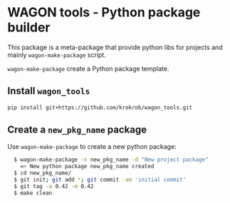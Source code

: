 # WAGON tools - Python package builder

This package is a meta-package that provide python libs for projects
and mainly `wagon-make-package` script.

`wagon-make-package` create a Python package template.

## Install `wagon_tools`
```bash
pip install git+https://github.com/krokrob/wagon_tools.git
```

## Create a `new_pkg_name` package

Use `wagon-make-package` to create a new python package:
```bash
  $ wagon-make-package -n new_pkg_name -d "New project package"
    => New python package new_pkg_name created
  $ cd new_pkg_name/
  $ git init; git add *; git commit -am 'initial commit'
  $ git tag -a 0.42 -m 0.42
  $ make clean
```
